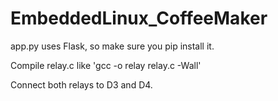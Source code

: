 # EmbeddedLinux_CoffeeMaker
app.py uses Flask, so make sure you pip install it. 

Compile relay.c like 'gcc -o relay relay.c -Wall'

Connect both relays to D3 and D4.
